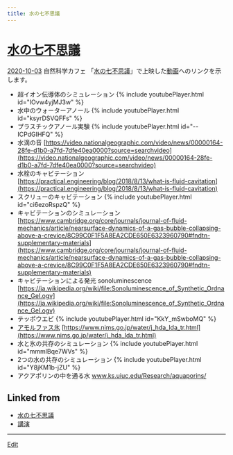 ```yaml
---
title: 水の七不思議
---
```


# [水の七不思議](/水の七不思議)

[2020-10-03](/2020-10-03) 自然科学カフェ 「[水の七不思議](/水の七不思議)」で上映した[動画](/動画)へのリンクを示します。

* 超イオン伝導体のシミュレーション {% include youtubePlayer.html id="IOvw4yjMJ3w" %}
* 水中のウォーターアノール {% include youtubePlayer.html id="ksyrDSVQFFs" %}
* プラスチックアノール実験 {% include youtubePlayer.html id="--ICPdGIHFQ" %}
* 水滴の音 [https://video.nationalgeographic.com/video/news/00000164-28fe-d1b0-a7fd-7dfe40ea0000?source=searchvideo](https://video.nationalgeographic.com/video/news/00000164-28fe-d1b0-a7fd-7dfe40ea0000?source=searchvideo)
* 水栓のキャビテーション [https://practical.engineering/blog/2018/8/13/what-is-fluid-cavitation](https://practical.engineering/blog/2018/8/13/what-is-fluid-cavitation)
* スクリューのキャビテーション {% include youtubePlayer.html id="ci6ezoRspzQ" %}
* キャビテーションのシミュレーション [https://www.cambridge.org/core/journals/journal-of-fluid-mechanics/article/nearsurface-dynamics-of-a-gas-bubble-collapsing-above-a-crevice/8C99C0F1F5A8EA2CDE650E6323960790#fndtn-supplementary-materials](https://www.cambridge.org/core/journals/journal-of-fluid-mechanics/article/nearsurface-dynamics-of-a-gas-bubble-collapsing-above-a-crevice/8C99C0F1F5A8EA2CDE650E6323960790#fndtn-supplementary-materials)
* キャビテーションによる発光 sonoluminescence [https://ja.wikipedia.org/wiki/file:Sonoluminescence_of_Synthetic_Ordnance_Gel.ogv](https://ja.wikipedia.org/wiki/file:Sonoluminescence_of_Synthetic_Ordnance_Gel.ogv)
* テッポウエビ {% include youtubePlayer.html id="KkY_mSwboMQ" %}
* [アモルファス氷](/アモルファス氷) [https://www.nims.go.jp/water/j_hda_lda_tr.html](https://www.nims.go.jp/water/j_hda_lda_tr.html)
* 水と氷の共存のシミュレーション {% include youtubePlayer.html id="mmmlBqe7WVs" %}
* 2つの水の共存のシミュレーション {% include youtubePlayer.html id="Y8jKM1b-jZU" %}
* アクアポリンの中を通る水 www.ks.uiuc.edu/Research/aquaporins/


## Linked from

* [水の七不思議](/水の七不思議)
* [講演](/講演)


----

[Edit](https://github.com/vitroid/vitroid.github.io/edit/master/MD/水の七不思議.md)

